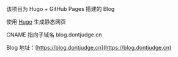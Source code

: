 该项目为 Hugo + GitHub Pages 搭建的 Blog

使用 [Hugo](https://gohugo.io/) 生成静态网页

CNAME 指向子域名 blog.dontjudge.cn

Blog 地址：[https://blog.dontjudge.cn](https://blog.dontjudge.cn)